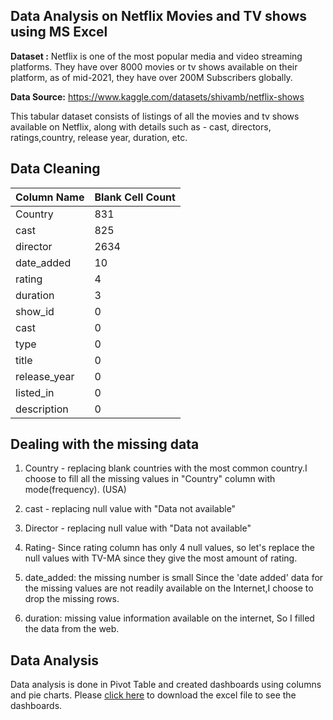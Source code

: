 ##                                Data Analysis on Netflix Movies and TV shows using MS Excel

**Dataset :** Netflix is one of the most popular media and video streaming platforms. They have over 8000 movies or tv shows available on their platform, as of mid-2021, they have over 200M Subscribers globally.

**Data Source:** https://www.kaggle.com/datasets/shivamb/netflix-shows

This tabular dataset consists of listings of all the movies and tv shows available on Netflix, along with details such as - cast, directors, ratings,country, release year, duration, etc.

## Data Cleaning
| Column Name      | Blank Cell Count |
| ----------- | ----------- |
| Country     | 831       |
| cast   | 825        |
| director     | 2634       |
| date_added   | 10        |
| rating     | 4       |
| duration   | 3        |
| show_id     | 0       |
| cast   | 0        |
| type     | 0       |
| title   | 0        |
| release_year     | 0       |
| listed_in   | 0        |
| description   | 0        |
 
## Dealing with the missing data


1.	Country - replacing blank countries with the most common country.I choose to fill all the missing values in "Country" column with mode(frequency).       (USA)

2.	cast - replacing null value with "Data not available"
3.	Director - replacing null value with "Data not available"
4.	Rating- Since rating column has only 4 null values, so let's replace the null values with TV-MA since they give the most amount of rating.

5.	date_added: the missing number is small Since the 'date added' data for the missing values are not readily available on the Internet,I choose to    drop the missing rows.

6.	duration: missing value information available on the internet, So I filled the data from the web.

## Data Analysis

Data analysis is done in Pivot Table and created dashboards using columns and pie charts.
Please [click here](https://github.com/dataanalysiswithlis/PortfolioProjects/blob/main/Excel/netflix/My_analysis_netflix_movies_and_TV_shows.xlsx) to download the excel file to see the dashboards.
